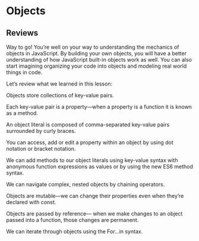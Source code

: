 # Objects

## Reviews

Way to go! You’re well on your way to understanding the mechanics of objects in JavaScript. By building your own objects, you will have a better understanding of how JavaScript built-in objects work as well. You can also start imagining organizing your code into objects and modeling real world things in code.

Let’s review what we learned in this lesson:

Objects store collections of key-value pairs.

Each key-value pair is a property—when a property is a function it is known as a method.

An object literal is composed of comma-separated key-value pairs surrounded by curly braces.

You can access, add or edit a property within an object by using dot notation or bracket notation.

We can add methods to our object literals using key-value syntax with anonymous function expressions as values or by using the new ES6 method syntax.

We can navigate complex, nested objects by chaining operators.

Objects are mutable—we can change their properties even when they’re declared with const.

Objects are passed by reference— when we make changes to an object passed into a function, those changes are permanent.

We can iterate through objects using the For...in syntax.
